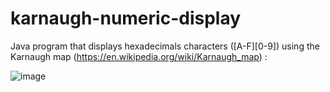 # karnaugh-numeric-display

Java program that displays hexadecimals characters ([A-F][0-9]) using the Karnaugh map (https://en.wikipedia.org/wiki/Karnaugh_map) :

![image](https://user-images.githubusercontent.com/71661649/226883423-ad20ca2c-2628-4d5f-a1cc-a49881ed08bc.png)
